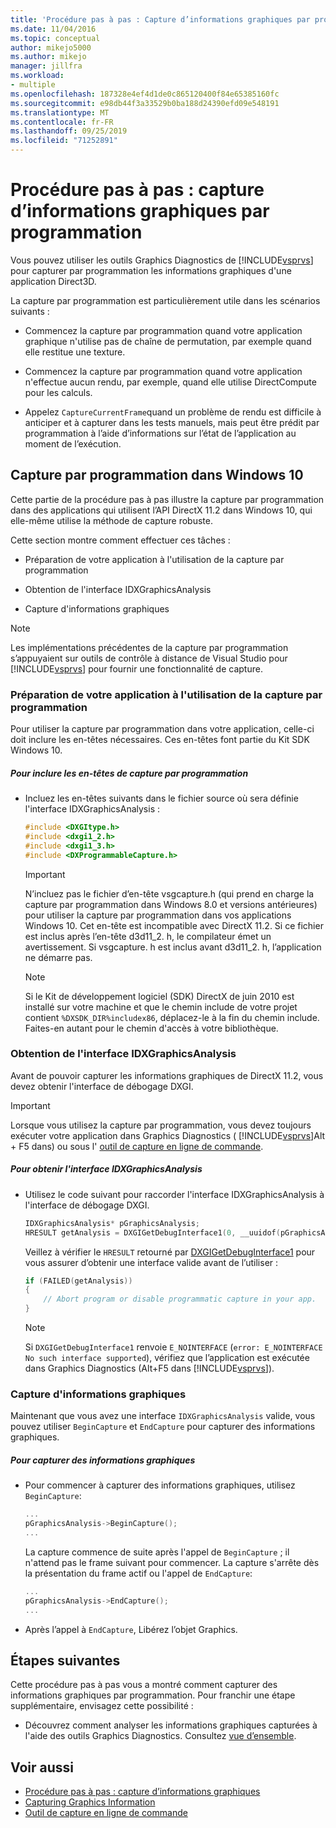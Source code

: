 ```yaml
---
title: 'Procédure pas à pas : Capture d’informations graphiques par programmation | Microsoft Docs'
ms.date: 11/04/2016
ms.topic: conceptual
author: mikejo5000
ms.author: mikejo
manager: jillfra
ms.workload:
- multiple
ms.openlocfilehash: 187328e4ef4d1de0c865120400f84e65385160fc
ms.sourcegitcommit: e98db44f3a33529b0ba188d24390efd09e548191
ms.translationtype: MT
ms.contentlocale: fr-FR
ms.lasthandoff: 09/25/2019
ms.locfileid: "71252891"
---
```

# <a name="walkthrough-capturing-graphics-information-programmatically"></a>Procédure pas à pas : capture d’informations graphiques par programmation
Vous pouvez utiliser les outils Graphics Diagnostics de [!INCLUDE[vsprvs](../../code-quality/includes/vsprvs_md.md)] pour capturer par programmation les informations graphiques d'une application Direct3D.

La capture par programmation est particulièrement utile dans les scénarios suivants :

- Commencez la capture par programmation quand votre application graphique n'utilise pas de chaîne de permutation, par exemple quand elle restitue une texture.

- Commencez la capture par programmation quand votre application n'effectue aucun rendu, par exemple, quand elle utilise DirectCompute pour les calculs.

- Appelez `CaptureCurrentFrame`quand un problème de rendu est difficile à anticiper et à capturer dans les tests manuels, mais peut être prédit par programmation à l’aide d’informations sur l’état de l’application au moment de l’exécution.

## <a name="CaptureDX11_2"></a> Capture par programmation dans Windows 10
Cette partie de la procédure pas à pas illustre la capture par programmation dans des applications qui utilisent l’API DirectX 11.2 dans Windows 10, qui elle-même utilise la méthode de capture robuste.

Cette section montre comment effectuer ces tâches :

- Préparation de votre application à l'utilisation de la capture par programmation

- Obtention de l'interface IDXGraphicsAnalysis

- Capture d'informations graphiques

> [!NOTE]
> Les implémentations précédentes de la capture par programmation s’appuyaient sur outils de contrôle à distance de Visual Studio pour [!INCLUDE[vsprvs](../../code-quality/includes/vsprvs_md.md)] pour fournir une fonctionnalité de capture.

### <a name="preparing-your-app-to-use-programmatic-capture"></a>Préparation de votre application à l'utilisation de la capture par programmation
Pour utiliser la capture par programmation dans votre application, celle-ci doit inclure les en-têtes nécessaires. Ces en-têtes font partie du Kit SDK Windows 10.

##### <a name="to-include-programmatic-capture-headers"></a>Pour inclure les en-têtes de capture par programmation

- Incluez les en-têtes suivants dans le fichier source où sera définie l'interface IDXGraphicsAnalysis :

    ```cpp
    #include <DXGItype.h>
    #include <dxgi1_2.h>
    #include <dxgi1_3.h>
    #include <DXProgrammableCapture.h>
    ```

    > [!IMPORTANT]
    > N’incluez pas le fichier d’en-tête vsgcapture.h (qui prend en charge la capture par programmation dans Windows 8.0 et versions antérieures) pour utiliser la capture par programmation dans vos applications Windows 10. Cet en-tête est incompatible avec DirectX 11.2. Si ce fichier est inclus après l’en-tête d3d11_2. h, le compilateur émet un avertissement. Si vsgcapture. h est inclus avant d3d11_2. h, l’application ne démarre pas.

    > [!NOTE]
    > Si le Kit de développement logiciel (SDK) DirectX de juin 2010 est installé sur votre machine et que le chemin include de votre projet contient `%DXSDK_DIR%includex86`, déplacez-le à la fin du chemin include. Faites-en autant pour le chemin d'accès à votre bibliothèque.

### <a name="getting-the-idxgraphicsanalysis-interface"></a>Obtention de l'interface IDXGraphicsAnalysis
Avant de pouvoir capturer les informations graphiques de DirectX 11.2, vous devez obtenir l'interface de débogage DXGI.

> [!IMPORTANT]
> Lorsque vous utilisez la capture par programmation, vous devez toujours exécuter votre application dans Graphics Diagnostics ( [!INCLUDE[vsprvs](../../code-quality/includes/vsprvs_md.md)]Alt + F5 dans) ou sous l' [outil de capture en ligne de commande](command-line-capture-tool.md).

##### <a name="to-get-the-idxgraphicsanalysis-interface"></a>Pour obtenir l'interface IDXGraphicsAnalysis

- Utilisez le code suivant pour raccorder l'interface IDXGraphicsAnalysis à l'interface de débogage DXGI.

  ```cpp
  IDXGraphicsAnalysis* pGraphicsAnalysis;
  HRESULT getAnalysis = DXGIGetDebugInterface1(0, __uuidof(pGraphicsAnalysis), reinterpret_cast<void**>(&pGraphicsAnalysis));
  ```

  Veillez à vérifier le `HRESULT` retourné par [DXGIGetDebugInterface1](/windows/desktop/api/dxgi1_3/nf-dxgi1_3-dxgigetdebuginterface1) pour vous assurer d’obtenir une interface valide avant de l’utiliser :

  ```cpp
  if (FAILED(getAnalysis))
  {
      // Abort program or disable programmatic capture in your app.
  }
  ```

  > [!NOTE]
  > Si `DXGIGetDebugInterface1` renvoie `E_NOINTERFACE` (`error: E_NOINTERFACE No such interface supported`), vérifiez que l’application est exécutée dans Graphics Diagnostics (Alt+F5 dans [!INCLUDE[vsprvs](../../code-quality/includes/vsprvs_md.md)]).

### <a name="capturing-graphics-information"></a>Capture d'informations graphiques
Maintenant que vous avez une interface `IDXGraphicsAnalysis` valide, vous pouvez utiliser `BeginCapture` et `EndCapture` pour capturer des informations graphiques.

##### <a name="to-capture-graphics-information"></a>Pour capturer des informations graphiques

- Pour commencer à capturer des informations graphiques, utilisez `BeginCapture`:

    ```cpp
    ...
    pGraphicsAnalysis->BeginCapture();
    ...
    ```

    La capture commence de suite après l'appel de `BeginCapture` ; il n'attend pas le frame suivant pour commencer. La capture s'arrête dès la présentation du frame actif ou l'appel de `EndCapture`:

    ```cpp
    ...
    pGraphicsAnalysis->EndCapture();
    ...
    ```

- Après l’appel à `EndCapture`, Libérez l’objet Graphics.

## <a name="next-steps"></a>Étapes suivantes
Cette procédure pas à pas vous a montré comment capturer des informations graphiques par programmation. Pour franchir une étape supplémentaire, envisagez cette possibilité :

- Découvrez comment analyser les informations graphiques capturées à l'aide des outils Graphics Diagnostics. Consultez [vue d’ensemble](overview-of-visual-studio-graphics-diagnostics.md).

## <a name="see-also"></a>Voir aussi
- [Procédure pas à pas : capture d’informations graphiques](walkthrough-capturing-graphics-information.md)
- [Capturing Graphics Information](capturing-graphics-information.md)
- [Outil de capture en ligne de commande](command-line-capture-tool.md)

